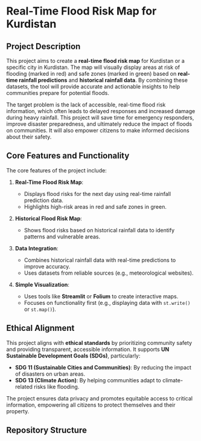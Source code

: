# Real-Time Flood Risk Map for Kurdistan

## Project Description
This project aims to create a **real-time flood risk map** for Kurdistan or a specific city in Kurdistan. The map will visually display areas at risk of flooding (marked in red) and safe zones (marked in green) based on **real-time rainfall predictions** and **historical rainfall data**. By combining these datasets, the tool will provide accurate and actionable insights to help communities prepare for potential floods.

The target problem is the lack of accessible, real-time flood risk information, which often leads to delayed responses and increased damage during heavy rainfall. This project will save time for emergency responders, improve disaster preparedness, and ultimately reduce the impact of floods on communities. It will also empower citizens to make informed decisions about their safety.

## Core Features and Functionality
The core features of the project include:
1. **Real-Time Flood Risk Map**:  
   - Displays flood risks for the next day using real-time rainfall prediction data.  
   - Highlights high-risk areas in red and safe zones in green.  

2. **Historical Flood Risk Map**:  
   - Shows flood risks based on historical rainfall data to identify patterns and vulnerable areas.  

3. **Data Integration**:  
   - Combines historical rainfall data with real-time predictions to improve accuracy.  
   - Uses datasets from reliable sources (e.g., meteorological websites).  

4. **Simple Visualization**:  
   - Uses tools like **Streamlit** or **Folium** to create interactive maps.  
   - Focuses on functionality first (e.g., displaying data with `st.write()` or `st.map()`).  

## Ethical Alignment
This project aligns with **ethical standards** by prioritizing community safety and providing transparent, accessible information. It supports **UN Sustainable Development Goals (SDGs)**, particularly:
- **SDG 11 (Sustainable Cities and Communities)**: By reducing the impact of disasters on urban areas.  
- **SDG 13 (Climate Action)**: By helping communities adapt to climate-related risks like flooding.  

The project ensures data privacy and promotes equitable access to critical information, empowering all citizens to protect themselves and their property.

## Repository Structure
